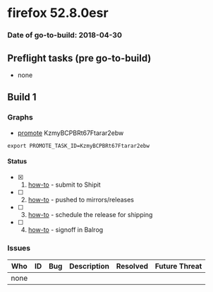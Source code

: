 # firefox 52.8.0esr

### Date of go-to-build: 2018-04-30

## Preflight tasks (pre go-to-build)
- none

## Build 1  

### Graphs
* [promote](https://tools.taskcluster.net/push-inspector/#/KzmyBCPBRt67Ftarar2ebw) KzmyBCPBRt67Ftarar2ebw
```
export PROMOTE_TASK_ID=KzmyBCPBRt67Ftarar2ebw
```


#### Status
- [x] 1.  [how-to](https://wiki.mozilla.org/Release:Release_Automation_on_Mercurial:Starting_a_Release#Submit_to_Ship_It)  - submit to Shipit
- [ ] 2.  [how-to](https://github.com/mozilla-releng/releasewarrior-2.0/blob/master/docs/release-promotion/desktop/historic_relpro.md#1-push-to-releases-dir-mirrors)  - pushed to mirrors/releases
- [ ] 3.  [how-to](https://github.com/mozilla-releng/releasewarrior-2.0/blob/master/docs/release-promotion/desktop/historic_relpro.md#3-publish-release)  - schedule the release for shipping
- [ ] 4.  [how-to](https://github.com/mozilla-releng/releasewarrior-2.0/blob/master/docs/release-promotion/desktop/historic_relpro.md#2-signoffs)  - signoff in Balrog

### Issues
| Who                 | ID               | Bug                                                                 | Description                | Resolved                | Future Threat                |
| ------------------- | ---------------- | ------------------------------------------------------------------- | -------------------------- | ----------------------- | ---------------------------- |
| none | | | | | |

